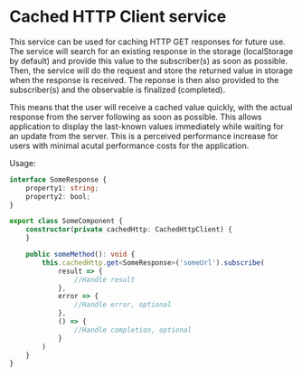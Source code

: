 # Cached HTTP Client service

This service can be used for caching HTTP GET responses for future use.
The service will search for an existing response in the storage (localStorage by default) and provide this value to the subscriber(s) as soon as possible. Then, the service will do the request and store the returned value in storage when the response is received. The reponse is then also provided to the subscriber(s) and the observable is finalized (completed).

This means that the user will receive a cached value quickly, with the actual response from the server following as soon as possible. This allows application to display the last-known values immediately while waiting for an update from the server. This is a perceived performance increase for users with minimal acutal performance costs for the application.

Usage:
``` ts
interface SomeResponse {
    property1: string;
    property2: bool;
}

export class SomeComponent {
    constructor(private cachedHttp: CachedHttpClient) {
    }

    public someMethod(): void {
        this.cachedHttp.get<SomeResponse>('someUrl').subscribe(
            result => {
                //Handle result
            },
            error => {
                //Handle error, optional
            },
            () => {
                //Handle completion, optional
            }
        )
    }
}
```